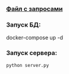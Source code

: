 
### [Файл с запросами](./client.py)

### Запуск БД:
   docker-compose up -d

### Запуск сервера:
    python server.py
